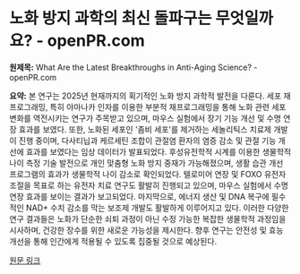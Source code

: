 # 노화 방지 과학의 최신 돌파구는 무엇일까요? - openPR.com

**원제목:** What Are the Latest Breakthroughs in Anti-Aging Science? - openPR.com

**요약:** 본 연구는 2025년 현재까지의 획기적인 노화 방지 과학적 발전을 다룬다.  세포 재프로그래밍, 특히 야마나카 인자를 이용한 부분적 재프로그래밍을 통해 노화 관련 세포 변화를 역전시키는 연구가 주목받고 있으며, 마우스 실험에서 장기 기능 개선 및 수명 연장 효과를 보였다.  또한, 노화된 세포인 '좀비 세포'를 제거하는 세놀리틱스 치료제 개발이 진행 중이며, 다사티닙과 케르세틴 조합이 관절염 환자의 염증 감소 및 관절 기능 개선에 효과를 보였다는 임상 데이터가 발표되었다.  후성유전학적 시계를 이용한 생물학적 나이 측정 기술 발전으로 개인 맞춤형 노화 방지 중재가 가능해졌으며,  생활 습관 개선 프로그램의 효과가 생물학적 나이 감소로 확인되었다.  텔로미어 연장 및 FOXO 유전자 조절을 목표로 하는 유전자 치료 연구도 활발히 진행되고 있으며, 마우스 실험에서 수명 연장 효과를 보이는 결과가 보고되었다.  마지막으로, 에너지 생산 및 DNA 복구에 필수적인 NAD+ 수치 감소를 막는 보조제 개발도 활발하게 이루어지고 있다.  이러한 다양한 연구 결과들은 노화가 단순한 쇠퇴 과정이 아닌 수정 가능한 복잡한 생물학적 과정임을 시사하며, 건강한 장수를 위한 새로운 가능성을 제시한다.  향후 연구는 안전성 및 효능 개선을 통해 인간에게 적용될 수 있도록 집중될 것으로 예상된다.

[원문 링크](https://www.openpr.com/news/4118228/what-are-the-latest-breakthroughs-in-anti-aging-science)
